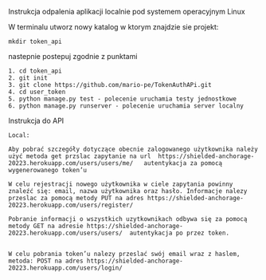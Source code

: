 ﻿Instrukcja odpalenia aplikacji localnie pod systemem operacyjnym Linux

W terminalu utworz nowy katalog w ktorym znajdzie sie projekt:

	mkdir token_api

nastepnie postepuj zgodnie z punktami

	1. cd token_api
	2. git init
	3. git clone https://github.com/mario-pe/TokenAuthAPi.git
	4. cd user_token 
	5. python manage.py test - polecenie uruchamia testy jednostkowe
	6. python manage.py runserver - polecenie uruchamia server localny

Instrukcja do API 

	Local:

	Aby pobrać szczegóły dotyczące obecnie zalogowanego użytkownika należy użyć metoda get przslac zapytanie na url  https://shielded-anchorage-20223.herokuapp.com/users/users/me/   autentykacja za pomocą wygenerowanego token’u 
	
	W celu rejestracji nowego użytkownika w ciele zapytania powinny znaleźć się: email, nazwa użytkownika oraz hasło. Informacje nalezy przeslac za pomocą metody PUT na adres https://shielded-anchorage-20223.herokuapp.com/users/register/
	
	Pobranie informacji o wszystkich uzytkownikach odbywa się za pomocą metody GET na adresie https://shielded-anchorage-20223.herokuapp.com/users/users/  autentykacja po przez token.
	 

	W celu pobrania token’u nalezy przeslać swój email wraz z haslem, metoda: POST na adres https://shielded-anchorage-20223.herokuapp.com/users/login/ 
